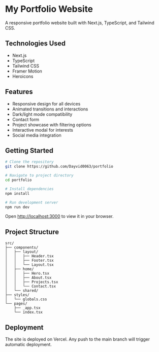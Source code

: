 # My Portfolio Website

A responsive portfolio website built with Next.js, TypeScript, and Tailwind CSS.

## Technologies Used

- Next.js
- TypeScript
- Tailwind CSS
- Framer Motion
- Heroicons

## Features

- Responsive design for all devices
- Animated transitions and interactions
- Dark/light mode compatibility
- Contact form
- Project showcase with filtering options
- Interactive modal for interests
- Social media integration

## Getting Started

```bash
# Clone the repository
git clone https://github.com/Dayvid0063/portfolio

# Navigate to project directory
cd portfolio

# Install dependencies
npm install

# Run development server
npm run dev
```

Open [http://localhost:3000](http://localhost:3000) to view it in your browser.

## Project Structure

```
src/
├── components/
│   ├── layout/
│   │   ├── Header.tsx
│   │   ├── Footer.tsx
│   │   └── Layout.tsx
│   ├── home/
│   │   ├── Hero.tsx
│   │   ├── About.tsx
│   │   ├── Projects.tsx
│   │   └── Contact.tsx
│   └── shared/
├── styles/
│   └── globals.css
└── pages/
    ├── _app.tsx
    └── index.tsx
```

## Deployment

The site is deployed on Vercel. Any push to the main branch will trigger automatic deployment.
